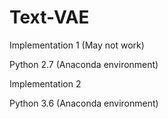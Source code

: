 # Text-VAE

Implementation 1 (May not work)

Python 2.7 (Anaconda environment)

Implementation 2

Python 3.6 (Anaconda environment)